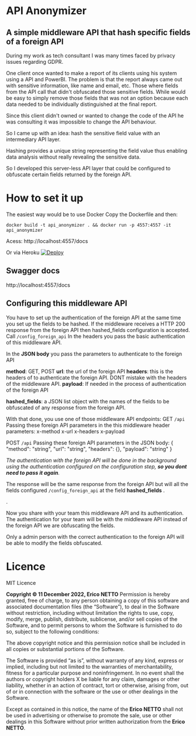 # API Anonymizer

## A simple middleware API that hash specific fields of a foreign API

During my work as tech consultant I was many times faced by privacy issues regarding GDPR.

One client once wanted to make a report of its clients using his system using  a API and PowerBI.
The problem is that the report always came out with sensitive information, like name and email, etc. Those where fields from the API call that didn't obfuscated those sensitive fields.
While would be easy to simply remove those fields that was not an option because each data needed to be individually distinguished at the final report.

Since this client didn't owned or wanted to change the code of the API he was consulting it was impossible to change the API behaviour.

So I came up with an idea: hash the sensitive field value with an intermediary API layer.

Hashing provides a unique string representing the field value thus enabling data analysis without really revealing the sensitive data.

So I developed this server-less API layer that could be configured to obfuscate certain fields returned by the foreign API.

# How to set it up

The easiest way would be to use Docker
Copy the Dockerfile and then:

    docker build -t api_anonymizer . && docker run -p 4557:4557 -it api_anonymizer

Acess: http://localhost:4557/docs

Or via Heroku
[![Deploy](https://www.herokucdn.com/deploy/button.svg)](https://heroku.com/deploy?template=https://github.com/ericonetto/api_anonymizer)

## Swagger docs
http://localhost:4557/docs


## Configuring this middleware API 

You have to set up the authentication of the foreign API at the same time you set up the fields to be hashed.
If the middleware receives a HTTP 200 response from the foreign API then  hashed_fields configuration is accepted.
Call  `/config_foreign_api` 
In the headers you pass the basic authentication of this middleware API.

In the **JSON body** you pass the parameters to authenticate to the foreign API

**method**:  GET, POST
**url**: the url of the foreign API
**headers**: this is the headers of to authenticate the foreign API. DONT mistake with the headers of the middleware API.
**payload**: If needed in the process of authentication of the foreign API

**hashed_fields**: a JSON list object with the names of the fields to be obfuscated of any response from the foreign API.

With that done, you use one of those middleware API endpoints:
GET `/api` 
Passing these foreign API parameters in the this middleware header parameters:
x-method 
x-url
x-headers
x-payload

POST `/api`
Passing these foreign API parameters in the JSON body:
{
  "method": "string",
  "url": "string",
  "headers": {},
  "payload": "string"
}

*The authentication with the foreign API will be done in the background using the authentication configured on the configuration step, **so you dont need to pass it again**.*

The response will be the same response from the foreign API but will all the fields configured `/config_foreign_api` at the field  **hashed_fields** .


.

 Now you share with your team this middleware API and its authentication.
 The authentication for your team will  be with the middleware API instead of the foreign API we are obfuscating the fields.

Only a admin person with the correct authentication to the foreign API will be able to modify the fields obfuscated.

# Licence
MIT Licence

**Copyright © 11 December 2022, Erico NETTO**
Permission is hereby granted, free of charge, to any person obtaining a copy of this software and associated documentation files (the “Software”), to deal in the Software without restriction, including without limitation the rights to use, copy, modify, merge, publish, distribute, sublicense, and/or sell copies of the Software, and to permit persons to whom the Software is furnished to do so, subject to the following conditions:

The above copyright notice and this permission notice shall be included in all copies or substantial portions of the Software.

The Software is provided “as is”, without warranty of any kind, express or implied, including but not limited to the warranties of merchantability, fitness for a particular purpose and noninfringement. In no event shall the authors or copyright holders X be liable for any claim, damages or other liability, whether in an action of contract, tort or otherwise, arising from, out of or in connection with the software or the use or other dealings in the Software.

Except as contained in this notice, the name of the **Erico NETTO** shall not be used in advertising or otherwise to promote the sale, use or other dealings in this Software without prior written authorization from the **Erico NETTO**. 
